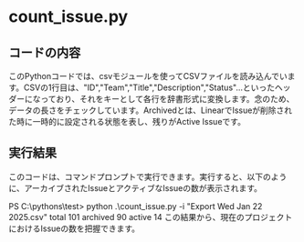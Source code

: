# count_issue.py

## コードの内容
このPythonコードでは、csvモジュールを使ってCSVファイルを読み込んでいます。CSVの1行目は、"ID","Team","Title","Description","Status"...といったヘッダーになっており、それをキーとして各行を辞書形式に変換します。念のため、データの長さをチェックしています。Archivedとは、LinearでIssueが削除された時に一時的に設定される状態を表し、残りがActive Issueです。

## 実行結果
このコードは、コマンドプロンプトで実行できます。実行すると、以下のように、アーカイブされたIssueとアクティブなIssueの数が表示されます。

PS C:\pythons\test> python .\count_issue.py -i "Export Wed Jan 22 2025.csv"
total 101 archived 90 active 14
この結果から、現在のプロジェクトにおけるIssueの数を把握できます。